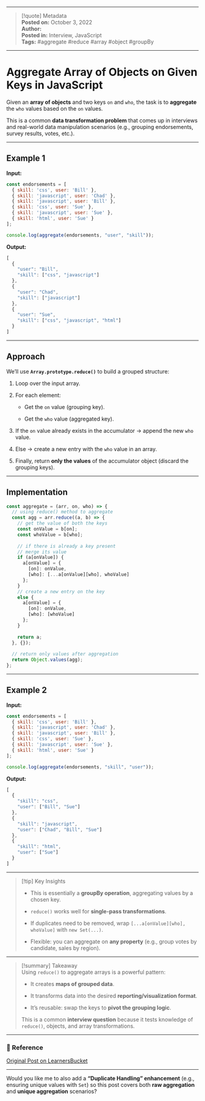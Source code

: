 
---

> [!quote] Metadata  
> **Posted on:** October 3, 2022  
> **Author:**   
> **Posted in:** Interview, JavaScript  
> **Tags:** #aggregate #reduce #array #object #groupBy

---

# Aggregate Array of Objects on Given Keys in JavaScript

Given an **array of objects** and two keys `on` and `who`, the task is to **aggregate** the `who` values based on the `on` values.

This is a common **data transformation problem** that comes up in interviews and real-world data manipulation scenarios (e.g., grouping endorsements, survey results, votes, etc.).

---

## Example 1

**Input:**

```javascript
const endorsements = [ 
  { skill: 'css', user: 'Bill' }, 
  { skill: 'javascript', user: 'Chad' }, 
  { skill: 'javascript', user: 'Bill' }, 
  { skill: 'css', user: 'Sue' }, 
  { skill: 'javascript', user: 'Sue' }, 
  { skill: 'html', user: 'Sue' } 
];

console.log(aggregate(endorsements, "user", "skill"));
```

**Output:**

```javascript
[
  {
    "user": "Bill",
    "skill": ["css", "javascript"]
  },
  {
    "user": "Chad",
    "skill": ["javascript"]
  },
  {
    "user": "Sue",
    "skill": ["css", "javascript", "html"]
  }
]
```

---

## Approach

We’ll use **`Array.prototype.reduce()`** to build a grouped structure:

1. Loop over the input array.
    
2. For each element:
    
    - Get the `on` value (grouping key).
        
    - Get the `who` value (aggregated key).
        
3. If the `on` value already exists in the accumulator → append the new `who` value.
    
4. Else → create a new entry with the `who` value in an array.
    
5. Finally, return **only the values** of the accumulator object (discard the grouping keys).
    

---

## Implementation

```javascript
const aggregate = (arr, on, who) => {
  // using reduce() method to aggregate 
  const agg = arr.reduce((a, b) => {
    // get the value of both the keys 
    const onValue = b[on];
    const whoValue = b[who];
    
    // if there is already a key present
    // merge its value
    if (a[onValue]) {
      a[onValue] = {
        [on]: onValue,
        [who]: [...a[onValue][who], whoValue]
      };
    }
    // create a new entry on the key
    else {
      a[onValue] = {
        [on]: onValue,
        [who]: [whoValue]
      };
    }
    
    return a;
  }, {});
  
  // return only values after aggregation 
  return Object.values(agg);
};
```

---

## Example 2

**Input:**

```javascript
const endorsements = [ 
  { skill: 'css', user: 'Bill' }, 
  { skill: 'javascript', user: 'Chad' }, 
  { skill: 'javascript', user: 'Bill' }, 
  { skill: 'css', user: 'Sue' }, 
  { skill: 'javascript', user: 'Sue' }, 
  { skill: 'html', user: 'Sue' } 
];

console.log(aggregate(endorsements, "skill", "user"));
```

**Output:**

```javascript
[
  {
    "skill": "css",
    "user": ["Bill", "Sue"]
  },
  {
    "skill": "javascript",
    "user": ["Chad", "Bill", "Sue"]
  },
  {
    "skill": "html",
    "user": ["Sue"]
  }
]
```

---

> [!tip] Key Insights
> 
> - This is essentially a **groupBy operation**, aggregating values by a chosen key.
>     
> - `reduce()` works well for **single-pass transformations**.
>     
> - If duplicates need to be removed, wrap `[...a[onValue][who], whoValue]` with `new Set(...)`.
>     
> - Flexible: you can aggregate on **any property** (e.g., group votes by candidate, sales by region).
>     

---

> [!summary] Takeaway  
> Using `reduce()` to aggregate arrays is a powerful pattern:
> 
> - It creates **maps of grouped data**.
>     
> - It transforms data into the desired **reporting/visualization format**.
>     
> - It’s reusable: swap the keys to **pivot the grouping logic**.
>     
> 
> This is a common **interview question** because it tests knowledge of `reduce()`, objects, and array transformations.

---

### 📎 Reference

[Original Post on LearnersBucket](https://learnersbucket.com/examples/interview/aggregate-array-of-objects-on-the-given-keys/)

---

Would you like me to also add a **“Duplicate Handling” enhancement** (e.g., ensuring unique values with `Set`) so this post covers both **raw aggregation** and **unique aggregation** scenarios?